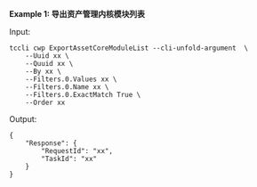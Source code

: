 **Example 1: 导出资产管理内核模块列表**



Input: 

```
tccli cwp ExportAssetCoreModuleList --cli-unfold-argument  \
    --Uuid xx \
    --Quuid xx \
    --By xx \
    --Filters.0.Values xx \
    --Filters.0.Name xx \
    --Filters.0.ExactMatch True \
    --Order xx
```

Output: 
```
{
    "Response": {
        "RequestId": "xx",
        "TaskId": "xx"
    }
}
```

